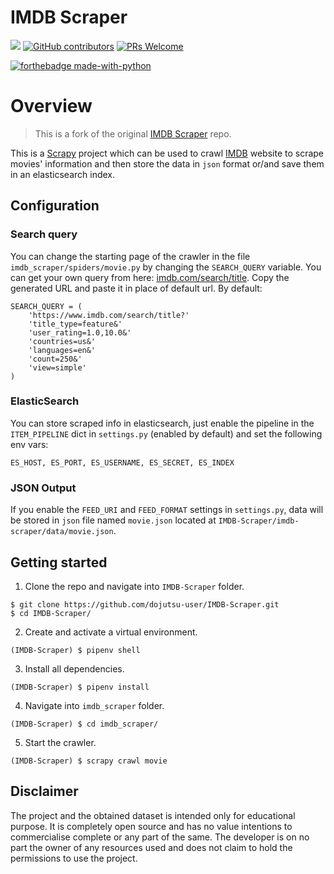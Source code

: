 # IMDB Scraper

![](https://img.shields.io/github/license/dojutsu-user/IMDB-Scraper.svg?style=for-the-badge)
[![GitHub contributors](https://img.shields.io/github/contributors/Naereen/StrapDown.js.svg?style=for-the-badge)](https://GitHub.com/otto-torino/IMDB-Scraper/graphs/contributors/)
[![PRs Welcome](https://img.shields.io/badge/PRs-welcome-brightgreen.svg?style=for-the-badge)](https://github.com/dojutsu-user/IMDB-Scraper/pulls)

[![forthebadge made-with-python](http://ForTheBadge.com/images/badges/made-with-python.svg)](https://www.python.org/)

# Overview

> This is a fork of the original [IMDB Scraper](https://github.com/dojutsu-user/IMDB-Scraper) repo.

This is a [Scrapy](https://github.com/scrapy/scrapy) project which can be used to crawl [IMDB](https://www.imdb.com/) website to scrape movies' information and then store the data in `json` format or/and save them in an elasticsearch index.

## Configuration

### Search query

You can change the starting page of the crawler in the file `imdb_scraper/spiders/movie.py` by changing the `SEARCH_QUERY` variable. You can get your own query from here: [imdb.com/search/title](https://www.imdb.com/search/title). Copy the generated URL and paste it in place of default url. By default:
```python3
SEARCH_QUERY = (
    'https://www.imdb.com/search/title?'
    'title_type=feature&'
    'user_rating=1.0,10.0&'
    'countries=us&'
    'languages=en&'
    'count=250&'
    'view=simple'
)
```

### ElasticSearch

You can store scraped info in elasticsearch, just enable the pipeline in the `ITEM_PIPELINE` dict in `settings.py` (enabled by default) and set the following env vars:

```ES_HOST, ES_PORT, ES_USERNAME, ES_SECRET, ES_INDEX```

### JSON Output

If you enable the `FEED_URI` and `FEED_FORMAT` settings in `settings.py`, data will be stored in `json` file named `movie.json` located at `IMDB-Scraper/imdb-scraper/data/movie.json`.

## Getting started

1. Clone the repo and navigate into `IMDB-Scraper` folder.
```
$ git clone https://github.com/dojutsu-user/IMDB-Scraper.git
$ cd IMDB-Scraper/
```
2. Create and activate a virtual environment.
```
(IMDB-Scraper) $ pipenv shell
```
3. Install all dependencies.
```
(IMDB-Scraper) $ pipenv install
```
4. Navigate into `imdb_scraper` folder.
```
(IMDB-Scraper) $ cd imdb_scraper/
```
5. Start the crawler.
```
(IMDB-Scraper) $ scrapy crawl movie
```

## Disclaimer

The project and the obtained dataset is intended only for educational purpose. It is completely open source and has no value intentions to commercialise complete or any part of the same. The developer is on no part the owner of any resources used and does not claim to hold the permissions to use the project.
